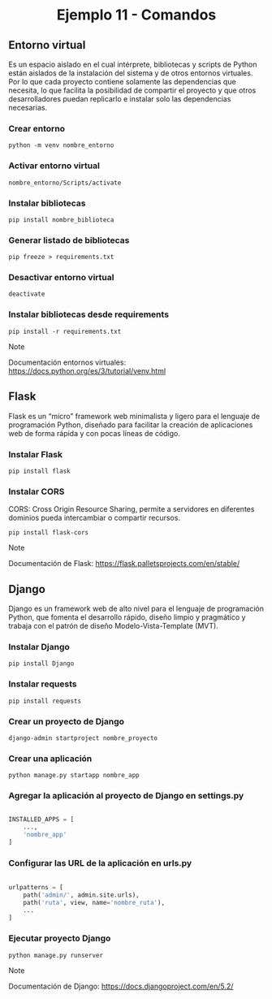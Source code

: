 **<h1 align="center">Ejemplo 11 - Comandos</h1>**  

## **Entorno virtual**
Es un espacio aislado en el cual intérprete, bibliotecas y scripts de Python están aislados de la instalación del sistema y de otros entornos virtuales. Por lo que cada proyecto contiene solamente las dependencias que necesita, lo que facilita la posibilidad de compartir el proyecto y que otros desarrolladores puedan replicarlo e instalar solo las dependencias necesarias.  

### **Crear entorno**  
```
python -m venv nombre_entorno
```  

### **Activar entorno virtual**  
```
nombre_entorno/Scripts/activate
```  

### **Instalar bibliotecas**  
```
pip install nombre_biblioteca
```  

### **Generar listado de bibliotecas**  
```
pip freeze > requirements.txt
```  

### **Desactivar entorno virtual**  
```
deactivate
```  

### **Instalar bibliotecas desde requirements**
```
pip install -r requirements.txt
```


> [!NOTE]  
> Documentación entornos virtuales: https://docs.python.org/es/3/tutorial/venv.html


## **Flask**
Flask es un “micro” framework web minimalista y ligero para el lenguaje de programación Python, diseñado para facilitar la creación de aplicaciones web de forma rápida y con pocas líneas de código.

### **Instalar Flask**
```
pip install flask
```

### **Instalar CORS**  
CORS: Cross Origin Resource Sharing, permite a servidores en diferentes dominios pueda intercambiar  o compartir recursos.
```
pip install flask-cors
```  
  
> [!NOTE]  
> Documentación de Flask: https://flask.palletsprojects.com/en/stable/  
  
  
## **Django**
Django es un framework web de alto nivel para el lenguaje de programación Python, que fomenta el desarrollo rápido, diseño limpio y pragmático y trabaja con el patrón de diseño Modelo-Vista-Template (MVT).

### **Instalar Django**  
```  
pip install Django 
```

### **Instalar requests**
```  
pip install requests
```  
  

### **Crear un proyecto de Django**
```
django-admin startproject nombre_proyecto
```  
  
### **Crear una aplicación**
```
python manage.py startapp nombre_app
```  
  
### **Agregar la aplicación al proyecto de Django en settings.py**  
```python  

INSTALLED_APPS = [
    ...,
    'nombre_app'
]
```   
  
### **Configurar las URL de la aplicación en urls.py**  
```python   
 
urlpatterns = [
    path('admin/', admin.site.urls),
    path('ruta', view, name='nombre_ruta'),
    ...
]
```
  
### **Ejecutar proyecto Django**
```  
python manage.py runserver
```  
  
> [!NOTE]  
> Documentación de Django: https://docs.djangoproject.com/en/5.2/
